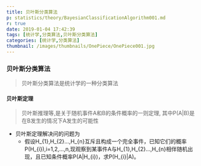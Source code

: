 ```yaml
---
title: 贝叶斯分类算法
p: statistics/theory/BayesianClassificationAlgorithm001.md
r: true
date: 2019-01-04 17:42:39
tags: [统计学,分类算法,贝叶斯分类算法]
categories: [统计学,分类算法]
thumbnail: /images/thumbnails/OnePiece/OnePiece001.jpg
---
```


### 贝叶斯分类算法
> 贝叶斯分类算法是统计学的一种分类算法


#### 贝叶斯定理
> 贝叶斯推理等,是关于随机事件A和B的条件概率的一则定理, 其中P(A|B)是在B发生的情况下A发生的可能性

* 贝叶斯定理解决问的问题为
  * 假设H_{1},H_{2}…,H_{n}互斥且构成一个完全事件，已知它们的概率P(H_{i}),i=1,2,…,n,现观察到某事件A与H_{1},H_{2}…,H_{n}相伴随机出现，且已知条件概率P(A|H_{i})，求P(H_{i}|A)。

